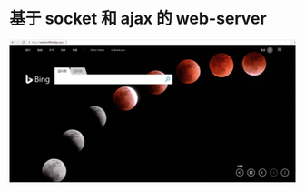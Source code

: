 # 基于 socket 和 ajax 的 web-server
![image](https://github.com/Huangxiazhe/socket-server/blob/master/image/socket-server.gif)
